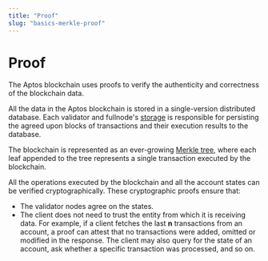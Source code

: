 ```yaml
---
title: "Proof"
slug: "basics-merkle-proof"
---
```


# Proof

The Aptos blockchain uses proofs to verify the authenticity and correctness of the blockchain data.

All the data in the Aptos blockchain is stored in a single-version distributed database. Each validator and fullnode's [storage](basics-validator-nodes.md#storage) is responsible for persisting the agreed upon blocks of transactions and their execution results to the database. 

The blockchain is represented as an ever-growing [Merkle tree](/reference/glossary#merkle-trees), where each leaf appended to the tree represents a single transaction executed by the blockchain.

All the operations executed by the blockchain and all the account states can be verified cryptographically. These cryptographic proofs ensure that:
- The validator nodes agree on the states. 
- The client does not need to trust the entity from which it is receiving data. For example, if a client fetches the last **n** transactions from an account, a proof can attest that no transactions were added, omitted or modified in the response. The client may also query for the state of an account, ask whether a specific transaction was processed, and so on.

